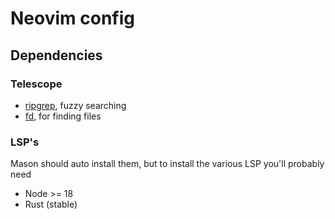 # Neovim config

## Dependencies

### Telescope

- [ripgrep](https://github.com/BurntSushi/ripgrep?tab=readme-ov-file#installation), fuzzy searching
- [fd](https://github.com/sharkdp/fd?tab=readme-ov-file#installation), for finding files

### LSP's

Mason should auto install them, but to install the various LSP you'll probably need
- Node >= 18
- Rust (stable)
